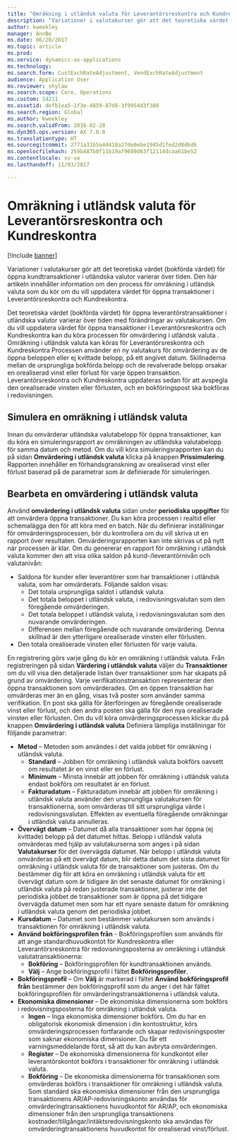 ```yaml
---
title: "Omräkning i utländsk valuta för Leverantörsreskontra och Kundreskontra"
description: "Variationer i valutakurser gör att det teoretiska värdet (bokförda värdet) för öppna kundtransaktioner i utländska valutor varierar över tiden. Den här artikeln innehåller information om den process för omräkning i utländsk valuta som du kör om du vill uppdatera värdet för öppna transaktioner i Leverantörsreskontra och Kundreskontra."
author: kweekley
manager: AnnBe
ms.date: 06/20/2017
ms.topic: article
ms.prod: 
ms.service: dynamics-ax-applications
ms.technology: 
ms.search.form: CustExchRateAdjustment, VendExchRateAdjustment
audience: Application User
ms.reviewer: shylaw
ms.search.scope: Core, Operations
ms.custom: 14211
ms.assetid: defb1ea5-1f3e-4859-87d8-3f9954d3f388
ms.search.region: Global
ms.author: kweekley
ms.search.validFrom: 2016-02-28
ms.dyn365.ops.version: AX 7.0.0
ms.translationtype: HT
ms.sourcegitcommit: 2771a31b5a4d418a27de0ebe1945d1fed2d8d6d6
ms.openlocfilehash: 259b487b0f11b19af9609d63f12114dcaa61be52
ms.contentlocale: sv-se
ms.lasthandoff: 11/03/2017

---
```


# <a name="foreign-currency-revaluation-for-accounts-payable-and-accounts-receivable"></a>Omräkning i utländsk valuta för Leverantörsreskontra och Kundreskontra

[!include [banner](../includes/banner.md)]

Variationer i valutakurser gör att det teoretiska värdet (bokförda värdet) för öppna kundtransaktioner i utländska valutor varierar över tiden. Den här artikeln innehåller information om den process för omräkning i utländsk valuta som du kör om du vill uppdatera värdet för öppna transaktioner i Leverantörsreskontra och Kundreskontra. 

Det teoretiska värdet (bokförda värdet) för öppna leverantörstransaktioner i utländska valutor varierar över tiden med förändringar av valutakursen. Om du vill uppdatera värdet för öppna transaktioner i Leverantörsreskontra och Kundreskontra kan du köra processen för omvärdering i utländsk valuta . Omräkning i utländsk valuta kan köras för Leverantörsreskontra och Kundreskontra Processen använder en ny valutakurs för omvärdering av de öppna beloppen eller ej kvittade belopp, på ett angivet datum. Skillnaderna mellan de ursprungliga bokförda belopp och de revalverade belopp orsakar en orealiserad vinst eller förlust för varje öppen transaktion. Leverantörsreskontra och Kundreskontra uppdateras sedan för att avspegla den orealiserade vinsten eller förlusten, och en bokföringspost ska bokföras i redovisningen.

## <a name="simulate-a-foreign-currency-revaluation"></a>Simulera en omräkning i utländsk valuta
Innan du omvärderar utländska valutabelopp för öppna transaktioner, kan du köra en simuleringsrapport av omräkningen av utländska valutabelopp för samma datum och metod. Om du vill köra simuleringsrapporten kan du på sidan **Omvärdering i utländsk valuta** klicka på knappen **Prissimulering**. Rapporten innehåller en förhandsgranskning av orealiserad vinst eller förlust baserad på de parametrar som är definierade för simuleringen.

## <a name="process-a-foreign-currency-revaluation"></a>Bearbeta en omvärdering i utländsk valuta
Använd **omvärdering i utländsk valuta** sidan under **periodiska uppgifter** för att omvärdera öppna transaktioner. Du kan köra processen i realtid eller schemalägga den för att köra med en batch. När du definierar inställningar för omvärderingsprocessen, bör du kontrollera om du vill skriva ut en rapport över resultaten. Omvärderingsrapporten kan inte skrivas ut på nytt när processen är klar. Om du genererar en rapport för omräkning i utländsk valuta kommer den att visa olika saldon på kund-/leverantörnivån och valutanivån:

-   Saldona för kunder eller leverantörer som har transaktioner i utländsk valuta, som har omvärderats. Följande saldon visas:
    -   Det totala ursprungliga saldot i utländsk valuta.
    -   Det totala beloppet i utländsk valuta, i redovisningsvalutan som den föregående omvärderingen.
    -   Det totala beloppet i utländsk valuta, i redovisningsvalutan som den nuvarande omvärderingen.
    -   Differensen mellan föregående och nuvarande omvärdering. Denna skillnad är den ytterligare orealiserade vinsten eller förlusten.
-   Den totala orealiserade vinsten eller förlusten för varje valuta.

En registrering görs varje gång du kör en omräkning i utländsk valuta. Från registreringen på sidan **Värdering i utländsk valuta** väljer du **Transaktioner** om du vill visa den detaljerade listan över transaktioner som har skapats på grund av omvärdering. Varje verifikationstransaktion representerar den öppna transaktionen som omvärderades. Om en öppen transaktion har omvärderas mer än en gång, visas två poster som använder samma verifikation. En post ska gälla för återföringen av föregående orealiserade vinst eller förlust, och den andra posten ska gälla för den nya orealiserade vinsten eller förlusten. Om du vill köra omvärderingsprocessen klickar du på knappen **Omvärdering i utländsk valuta** Definiera lämpliga inställningar för följande parametrar:

-   **Metod** – Metoden som användes i det valda jobbet för omräkning i utländsk valuta.
    -   **Standard** – Jobben för omräkning i utländsk valuta bokförs oavsett om resultatet är en vinst eller en förlust.
    -   **Minimum** – Minsta innebär att jobben för omräkning i utländsk valuta endast bokförs om resultatet är en förlust.
    -   **Fakturadatum** – Fakturadatum innebär att jobben för omräkning i utländsk valuta använder den ursprungliga valutakursen för transaktionerna, som omvärderas till sitt ursprungliga värde i redovisningsvalutan. Effekten av eventuella föregående omräkningar i utländsk valuta annulleras.
-   **Övervägt datum** – Datumet då alla transaktioner som har öppna (ej kvittade) belopp på det datumet hittas. Belopp i utländsk valuta omvärderas med hjälp av valutakurserna som anges i på sidan **Valutakurser** för det övervägda datumet. När belopp i utländsk valuta omvärderas på ett övervägt datum, blir detta datum det sista datumet för omräkning i utländsk valuta för de transaktioner som justeras. Om du bestämmer dig för att köra en omräkning i utländsk valuta för ett övervägt datum som är tidigare än det senaste datumet för omräkning i utländsk valuta på redan justerade transaktioner, justerar inte det periodiska jobbet de transaktioner som är öppna på det tidigare övervägda datumet men som har ett nyare senaste datum för omräkning i utländsk valuta genom det periodiska jobbet.
-   **Kursdatum** – Datumet som bestämmer valutakursen som används i transaktionen för omräkning i utländsk valuta.
-   **Använd bokföringsprofilen från** - Bokföringsprofilen som används för att ange standardhuvudkontot för Kundreskontra eller Leverantörsreskontra för redovisningsposterna av omräkning i utländsk valutatransaktionerna:
    -   **Bokföring** – Bokföringsprofilen för kundtransaktionen används.
    -   **Välj** – Ange bokföringsprofil i fältet **Bokföringsprofiler**.
-   **Bokföringsprofil** – Om **Välj** är markerad i fältet **Använd bokföringsprofil från** bestämmer den bokföringsprofil som du anger i det här fältet bokföringsprofilen för omvärderingstransaktionerna i utländsk valuta.
-   **Ekonomiska dimensioner** – De ekonomiska dimensionerna som bokförs i redovisningsposterna för omräkning i utländsk valuta.
    -   **Ingen** – Inga ekonomiska dimensioner bokförs. Om du har en obligatorisk ekonomisk dimension i din kontostruktur, körs omvärderingsprocessen fortfarande och skapar redovisningsposter som saknar ekonomiska dimensioner. Du får ett varningsmeddelande först, så att du kan avbryta omvärderingen.
    -   **Register** – De ekonomiska dimensionerna för kundkontot eller leverantörskontot bokförs i transaktioner för omräkning i utländsk valuta.
    -   **Bokföring** – De ekonomiska dimensionerna för transaktionen som omvärderas bokförs i transaktioner för omräkning i utländsk valuta. Som standard ska ekonomiska dimensioner från den ursprungliga transaktionens AR/AP-redovisningskonto användas för omvärderingtransaktionens huvudkontot för AR/AP, och ekonomiska dimensioner från den ursprungliga transaktionens kostnader/tillgångar/intäktsredovisningskonto ska användas för omvärderingtransaktionens huvudkontot för orealiserad vinst/förlust.





